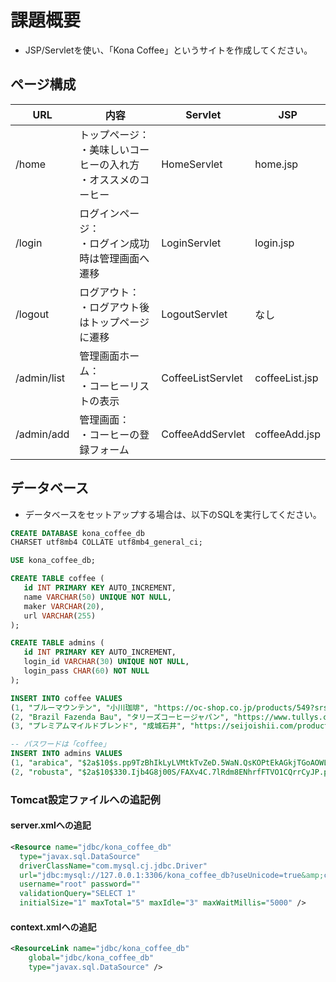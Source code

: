# 課題概要
- JSP/Servletを使い、「Kona Coffee」というサイトを作成してください。

## ページ構成
| URL | 内容 | Servlet | JSP |
| --- | --- | --- | --- |
| /home | トップページ：<br>・美味しいコーヒーの入れ方<br>・オススメのコーヒー | HomeServlet | home.jsp |
| /login | ログインページ：<br>・ログイン成功時は管理画面へ遷移 | LoginServlet | login.jsp |
| /logout | ログアウト：<br>・ログアウト後はトップページに遷移 | LogoutServlet | なし |
| /admin/list | 管理画面ホーム：<br>・コーヒーリストの表示 | CoffeeListServlet | coffeeList.jsp |
| /admin/add | 管理画面：<br>・コーヒーの登録フォーム | CoffeeAddServlet | coffeeAdd.jsp |

## データベース
- データベースをセットアップする場合は、以下のSQLを実行してください。
``` sql
CREATE DATABASE kona_coffee_db
CHARSET utf8mb4 COLLATE utf8mb4_general_ci;

USE kona_coffee_db;

CREATE TABLE coffee (
   id INT PRIMARY KEY AUTO_INCREMENT,
   name VARCHAR(50) UNIQUE NOT NULL,
   maker VARCHAR(20),
   url VARCHAR(255)
);

CREATE TABLE admins (
   id INT PRIMARY KEY AUTO_INCREMENT,
   login_id VARCHAR(30) UNIQUE NOT NULL,
   login_pass CHAR(60) NOT NULL
);

INSERT INTO coffee VALUES
(1, "ブルーマウンテン", "小川珈琲", "https://oc-shop.co.jp/products/549?srsltid=AfmBOorNOBhxJ9xs5DmpXCYM1Q2Cg-aCWb3tmCXg1BPcLa8xs1YKAmmQ"),
(2, "Brazil Fazenda Bau", "タリーズコーヒージャパン", "https://www.tullys.co.jp/menu/beans/varietal/brazil_fazenda_bau.html"),
(3, "プレミアムマイルドブレンド", "成城石井", "https://seijoishii.com/products/4953762413860?srsltid=AfmBOorUsBei7vNvdnp41QRZCtxxhVvG9jJ_2bm9ifzuOrIJlLhVFrWM");

-- パスワードは「coffee」
INSERT INTO admins VALUES
(1, "arabica", "$2a$10$s.pp9TzBhIkLyLVMtkTvZeD.5WaN.QsKOPtEkAGkjTGoAOWL7gGie"),
(2, "robusta", "$2a$10$330.Ijb4G8j00S/FAXv4C.7lRdm8ENhrfFTVO1CQrrCyJP.pCRahC");
```

### Tomcat設定ファイルへの追記例
#### server.xmlへの追記
``` xml
<Resource name="jdbc/kona_coffee_db"
  type="javax.sql.DataSource" 
  driverClassName="com.mysql.cj.jdbc.Driver"   
  url="jdbc:mysql://127.0.0.1:3306/kona_coffee_db?useUnicode=true&amp;characterEncoding=utf8&amp;serverTimezone=Asia/Tokyo"
  username="root" password=""
  validationQuery="SELECT 1" 
  initialSize="1" maxTotal="5" maxIdle="3" maxWaitMillis="5000" />
```

#### context.xmlへの追記
``` xml
<ResourceLink name="jdbc/kona_coffee_db"
    global="jdbc/kona_coffee_db"
    type="javax.sql.DataSource" />
```